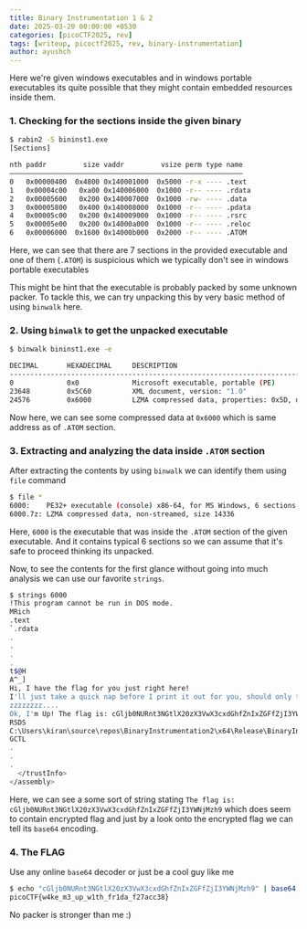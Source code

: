 ```yaml
---
title: Binary Instrumentation 1 & 2
date: 2025-03-20 00:00:00 +0530
categories: [picoCTF2025, rev]
tags: [writeup, picoctf2025, rev, binary-instrumentation]
author: ayushch
---
```



Here we're given windows executables and in windows portable executables its quite possible that they might contain embedded resources inside them.

### 1. Checking for the sections inside the given binary
```sh
$ rabin2 -S bininst1.exe
[Sections]

nth paddr         size vaddr         vsize perm type name
―――――――――――――――――――――――――――――――――――――――――――――――――――――――――
0   0x00000400  0x4800 0x140001000  0x5000 -r-x ---- .text
1   0x00004c00   0xa00 0x140006000  0x1000 -r-- ---- .rdata
2   0x00005600   0x200 0x140007000  0x1000 -rw- ---- .data
3   0x00005800   0x400 0x140008000  0x1000 -r-- ---- .pdata
4   0x00005c00   0x200 0x140009000  0x1000 -r-- ---- .rsrc
5   0x00005e00   0x200 0x14000a000  0x1000 -r-- ---- .reloc
6   0x00006000  0x1600 0x14000b000  0x2000 -r-- ---- .ATOM
```

Here, we can see that there are 7 sections in the provided executable and one of them (`.ATOM`) is suspicious which we typically don't see in windows portable executables

This might be hint that the executable is probably packed by some unknown packer.
To tackle this, we can try unpacking this by very basic method of using `binwalk` here.

### 2. Using `binwalk` to get the unpacked executable
```sh
$ binwalk bininst1.exe -e

DECIMAL       HEXADECIMAL     DESCRIPTION
--------------------------------------------------------------------------------
0             0x0             Microsoft executable, portable (PE)
23648         0x5C60          XML document, version: "1.0"
24576         0x6000          LZMA compressed data, properties: 0x5D, dictionary size: 1048576 bytes, uncompressed size: 14336 bytes

```

Now here, we can see some compressed data at `0x6000` which is same address as of `.ATOM` section.

### 3. Extracting and analyzing the data inside `.ATOM` section
After extracting the contents by using `binwalk` we can identify them using `file` command
```sh
$ file *
6000:    PE32+ executable (console) x86-64, for MS Windows, 6 sections
6000.7z: LZMA compressed data, non-streamed, size 14336
```

Here, `6000` is the executable that was inside the `.ATOM` section of the given executable.
And it contains typical 6 sections so we can assume that it's safe to proceed thinking its unpacked.

Now, to see the contents for the first glance without going into much analysis we can use our favorite `strings`.

```sh
$ strings 6000
!This program cannot be run in DOS mode.
MRich
.text
`.rdata
.
.
.
.
t$@H
A^_]
Hi, I have the flag for you just right here!
I'll just take a quick nap before I print it out for you, should only take me a decade or so!
zzzzzzzz....
Ok, I'm Up! The flag is: cGljb0NURnt3NGtlX20zX3VwX3cxdGhfZnIxZGFfZjI3YWNjMzh9
RSDS
C:\Users\kiran\source\repos\BinaryInstrumentation2\x64\Release\BinaryInstrumentation2.pdb
GCTL
.
.
.
  </trustInfo>
</assembly>
```

Here, we can see a some sort of string stating `The flag is: cGljb0NURnt3NGtlX20zX3VwX3cxdGhfZnIxZGFfZjI3YWNjMzh9`
which does seem to contain encrypted flag and just by a look onto the encrypted flag we can tell its `base64` encoding.

### 4. The FLAG
Use any online `base64` decoder or just be a cool guy like me
```sh
$ echo "cGljb0NURnt3NGtlX20zX3VwX3cxdGhfZnIxZGFfZjI3YWNjMzh9" | base64 -d
picoCTF{w4ke_m3_up_w1th_fr1da_f27acc38}
```

No packer is stronger than me :)